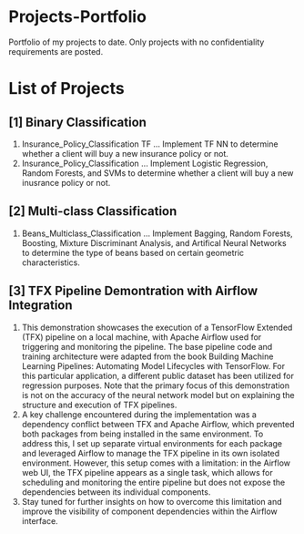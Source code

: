 # Projects-Portfolio
Portfolio of my projects to date. Only projects with no confidentiality requirements are posted.

List of Projects
================
[1] Binary Classification
-------------------------
 1. Insurance_Policy_Classification TF ... Implement TF NN to determine whether a client will buy a new insurance policy or not.
 2. Insurance_Policy_Classification    ... Implement Logistic Regression, Random Forests, and SVMs to determine whether a client will buy a new inusrance policy or not.
 
 [2] Multi-class Classification
 ------------------------------
 1. Beans_Multiclass_Classification ... Implement Bagging, Random Forests, Boosting, Mixture Discriminant Analysis, and Artifical Neural Networks to determine the type of beans based on certain geometric characteristics.

 [3] TFX Pipeline Demontration with Airflow Integration
 ------------------------------------------------------
 1. This demonstration showcases the execution of a TensorFlow Extended (TFX) pipeline on a local machine, with Apache Airflow used for triggering and monitoring the pipeline. The base pipeline code and training architecture were adapted from the book Building Machine Learning Pipelines: Automating Model Lifecycles with TensorFlow. For this particular application, a different public dataset has been utilized for regression purposes. Note that the primary focus of this demonstration is not on the accuracy of the neural network model but on explaining the structure and execution of TFX pipelines.
 2. A key challenge encountered during the implementation was a dependency conflict between TFX and Apache Airflow, which prevented both packages from being installed in the same environment. To address this, I set up separate virtual environments for each package and leveraged Airflow to manage the TFX pipeline in its own isolated environment. However, this setup comes with a limitation: in the Airflow web UI, the TFX pipeline appears as a single task, which allows for scheduling and monitoring the entire pipeline but does not expose the dependencies between its individual components.
 3. Stay tuned for further insights on how to overcome this limitation and improve the visibility of component dependencies within the Airflow interface.
